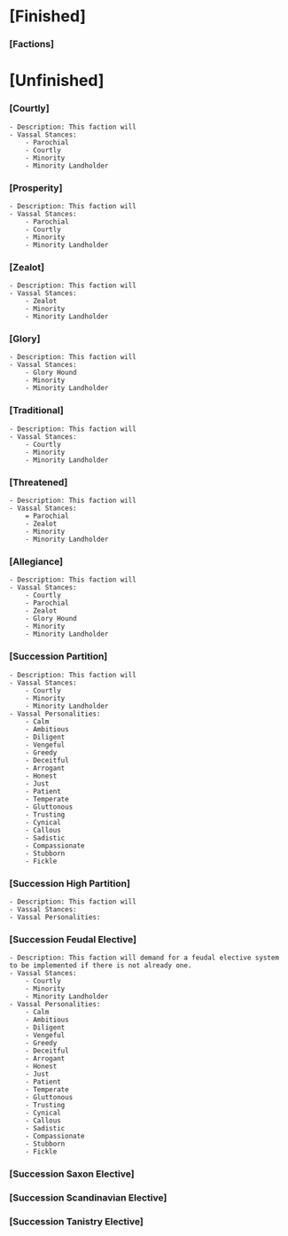 # [Finished]

### [Factions]

# [Unfinished]

### [Courtly]
	- Description: This faction will  
	- Vassal Stances:
		- Parochial
		- Courtly
		- Minority
		- Minority Landholder

### [Prosperity]
	- Description: This faction will  
	- Vassal Stances:
		- Parochial
		- Courtly
		- Minority
		- Minority Landholder

### [Zealot]
	- Description: This faction will  
	- Vassal Stances:
		- Zealot
		- Minority
		- Minority Landholder

### [Glory]
	- Description: This faction will  
	- Vassal Stances:
		- Glory Hound
		- Minority
		- Minority Landholder

### [Traditional]
	- Description: This faction will  
	- Vassal Stances:
		- Courtly
		- Minority
		- Minority Landholder

<!-- ### [Slave Revolt]
	- Description: This faction will  
	- Vassal Stances:
		- Minority -->

### [Threatened]
	- Description: This faction will  
	- Vassal Stances:
		= Parochial
		- Zealot
		- Minority
		- Minority Landholder

### [Allegiance]
	- Description: This faction will  
	- Vassal Stances:
		- Courtly
		- Parochial
		- Zealot
		- Glory Hound
		- Minority
		- Minority Landholder

### [Succession Partition]
	- Description: This faction will  
	- Vassal Stances:
		- Courtly
		- Minority
		- Minority Landholder
	- Vassal Personalities:
		- Calm
		- Ambitious
		- Diligent
		- Vengeful
		- Greedy
		- Deceitful
		- Arrogant
		- Honest
		- Just
		- Patient
		- Temperate
		- Gluttonous
		- Trusting
		- Cynical
		- Callous
		- Sadistic
		- Compassionate
		- Stubborn
		- Fickle 

### [Succession High Partition]
	- Description: This faction will
	- Vassal Stances:
	- Vassal Personalities:

### [Succession Feudal Elective]
	- Description: This faction will demand for a feudal elective system to be implemented if there is not already one. 
	- Vassal Stances:
		- Courtly
		- Minority
		- Minority Landholder
	- Vassal Personalities:
		- Calm
		- Ambitious
		- Diligent
		- Vengeful
		- Greedy
		- Deceitful
		- Arrogant
		- Honest
		- Just
		- Patient
		- Temperate
		- Gluttonous
		- Trusting
		- Cynical
		- Callous
		- Sadistic
		- Compassionate
		- Stubborn
		- Fickle

### [Succession Saxon Elective]

### [Succession Scandinavian Elective]

### [Succession Tanistry Elective]
